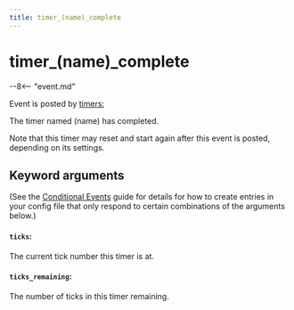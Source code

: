 ```yaml
---
title: timer_(name)_complete
---
```


# timer_(name)\_complete


--8<-- "event.md"

Event is posted by [timers:](../config/timers.md)

The timer named (name) has completed.

Note that this timer may reset and start again after this event is
posted, depending on its settings.

## Keyword arguments

(See the [Conditional Events](overview/conditional.md)
guide for details for how to create entries in your config file that
only respond to certain combinations of the arguments below.)

#### `ticks`:

The current tick number this timer is at.

#### `ticks_remaining`:

The number of ticks in this timer remaining.
